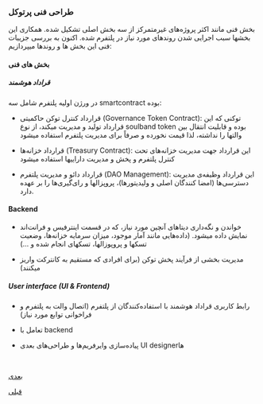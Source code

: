 ### طراحی فنی پرتوکل

بخش فنی مانند اکثر پروژه‌های غیرمتمرکز از سه بخش اصلی تشکیل شده. همکاری این بخشها سبب اجرایی شدن روندهای مورد نیاز در پلتفرم شده. اکنون به بررسی جزییات فنی این بخش ها و روندها میپردازیم:

#### بخش های فنی

##### قراداد هوشمند
در ورژن اولیه پلتفرم شامل سه smartcontract بوده:

- قرارداد کنترل توکن حاکمیتی (Governance Token Contract): توکنی که این قرارداد تولید و مدیریت میکند، از نوع soulband token بوده و قابلیت انتقال بین والتها را نداشته، لذا قیمت نخورده و صرفاً برای مدیریت پلتفرم استفاده میشود

- قرارداد خزانه‌ها (Treasury Contract): این قرارداد جهت مدیریت خزانه‌های تحت کنترل پلتفرم و پخش و مدیریت داراییها استفاده میشود

- قرارداد دائو و مدیریت پلتفرم (DAO Management): این قرارداد وظیفه‌ی مدیریت دسترسی‌ها (امضا کنندگان اصلی و ولیدیتورها)، پروپزالها و رای‌گیری‌ها را بر عهده دارد.

#### Backend

- خواندن و نگه‌داری دیتاهای آنچین مورد نیاز، که در قسمت اینترفیس و فرانت‌اند نمایش داده میشود. (داده‌هایی مانند آمار موجود، میزان سرمایه خزانه‌ها، وضعیت تسکها و پروپوزالها، تسکهای انجام شده و ...)

- مدیریت بخشی از فرآیند پخش توکن (برای افرادی که مستقیم به کانترکت واریز میکنند)

##### 	User interface (UI & Frontend)

- رابط کاربری قراداد هوشمند با استفاده‌کنندگان از پلتفرم (اتصال والت به پلتفرم و فراخوانی توابع مورد نیاز)

- تعامل با backend

- پیاده‌سازی وایرفریم‌ها و طراحی‌های بعدی UI designerها


<br>

[ بعدی](/content/flows.md)
<br>

[ قبلی](/content/privacyCheckList.md)

